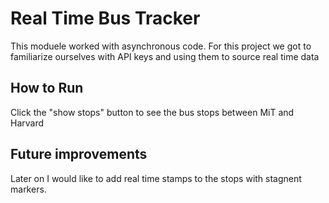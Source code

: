 # Real Time Bus Tracker
This moduele worked with asynchronous code. For this project we got to familiarize ourselves with API keys and using them to source real time data

## How to Run
Click the "show stops" button to see the bus stops between MiT and Harvard

## Future improvements
Later on I would like to add real time stamps to the stops with stagnent markers.

